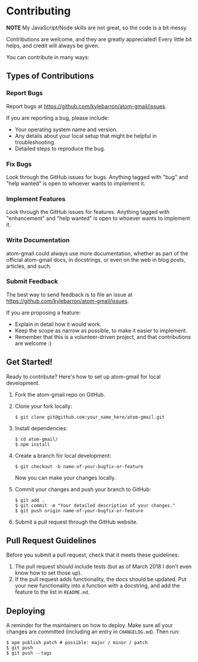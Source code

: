 # Contributing

**NOTE** My JavaScript/Node skills are not great, so the code is a bit messy.

Contributions are welcome, and they are greatly appreciated! Every
little bit helps, and credit will always be given.

You can contribute in many ways:

## Types of Contributions

### Report Bugs

Report bugs at <https://github.com/kylebarron/atom-gmail/issues>.

If you are reporting a bug, please include:

-   Your operating system name and version.
-   Any details about your local setup that might be helpful in
    troubleshooting.
-   Detailed steps to reproduce the bug.

### Fix Bugs

Look through the GitHub issues for bugs. Anything tagged with "bug"
and "help wanted" is open to whoever wants to implement it.

### Implement Features

Look through the GitHub issues for features. Anything tagged with
"enhancement" and "help wanted" is open to whoever wants to
implement it.

### Write Documentation

atom-gmail could always use more documentation, whether as part of
the official atom-gmail docs, in docstrings, or even on the web in
blog posts, articles, and such.

### Submit Feedback

The best way to send feedback is to file an issue at
<https://github.com/kylebarron/atom-gmail/issues>.

If you are proposing a feature:

-   Explain in detail how it would work.
-   Keep the scope as narrow as possible, to make it easier to
    implement.
-   Remember that this is a volunteer-driven project, and that
    contributions are welcome :)

Get Started!
------------

Ready to contribute? Here's how to set up atom-gmail for local
development.

1.  Fork the atom-gmail repo on GitHub.
2.  Clone your fork locally:

    ```
    $ git clone git@github.com:your_name_here/atom-gmail.git
    ```

3.  Install dependencies:

    ```
    $ cd atom-gmail/
    $ npm install
    ```

4.  Create a branch for local development:

    ```
    $ git checkout -b name-of-your-bugfix-or-feature
    ```

    Now you can make your changes locally.

5.  Commit your changes and push your branch to GitHub:

        $ git add .
        $ git commit -m "Your detailed description of your changes."
        $ git push origin name-of-your-bugfix-or-feature

6.  Submit a pull request through the GitHub website.

## Pull Request Guidelines

Before you submit a pull request, check that it meets these guidelines:

1.  The pull request should include tests (but as of March 2018 I don't even know how to set those up).
2.  If the pull request adds functionality, the docs should be updated.
    Put your new functionality into a function with a docstring, and add
    the feature to the list in `README.md`.

Deploying
---------

A reminder for the maintainers on how to deploy. Make sure all your
changes are committed (including an entry in `CHANGELOG.md`). Then run:

```
$ apm publish patch # possible: major / minor / patch
$ git push
$ git push --tags
```

